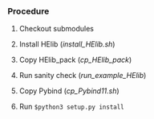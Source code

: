 ###  Procedure

1. Checkout submodules
2. Install HElib (*install_HElib.sh*)
3. Copy HElib_pack (*cp_HElib_pack*)
4. Run sanity check (*run_example_HElib*)

1. Copy Pybind (*cp_Pybind11.sh*)
2. Run `$python3 setup.py install`

